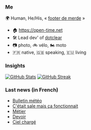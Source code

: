 ### Me

🌍 Human, He/His, « [footer de merde](https://open-time.net/post/2013/07/17/La-veritable-histoire-du-Footer-de-merde-) » 
* 🏠 https://open-time.net 
* 🛠️ Lead dev' of [dotclear](https://git.dotclear.org/dev/dotclear)
* 📷 photo, 🚲 vélo, 🏍️ moto 
* 🇫🇷 native, 🇬🇧 speaking, 🇪🇺 living

### Insights

[![GitHub Stats](https://github-readme-stats-sigma-five.vercel.app/api?username=franck-paul)](https://github.com/franck-paul)
[![GitHub Streak](https://github-readme-streak-stats.herokuapp.com?user=franck-paul)](https://git.io/streak-stats)

### Last news (in French)

<!-- BLOG-POST-LIST:START -->
- [Bulletin météo](https://open-time.net/post/2023/10/21/Bulletin-meteo)
- [C&#39;était sale mais ça fonctionnait](https://open-time.net/post/2023/10/20/C-etait-sale-mais-ca-fonctionnait)
- [Métier](https://open-time.net/post/2023/10/19/Metier)
- [Devoir](https://open-time.net/post/2023/10/18/Devoir)
- [Ciel chargé](https://open-time.net/post/2023/10/17/Ciel-charge)
<!-- BLOG-POST-LIST:END -->
